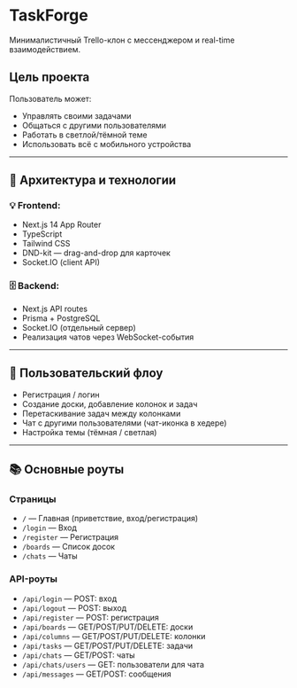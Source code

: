 # TaskForge

Минималистичный Trello-клон с мессенджером и real-time взаимодействием.

## Цель проекта
Пользователь может:
- Управлять своими задачами
- Общаться с другими пользователями
- Работать в светлой/тёмной теме
- Использовать всё с мобильного устройства

---

## 🧱 Архитектура и технологии

### 💡 Frontend:
- Next.js 14 App Router
- TypeScript
- Tailwind CSS
- DND-kit — drag-and-drop для карточек
- Socket.IO (client API)

### 🗄️ Backend:
- Next.js API routes
- Prisma + PostgreSQL
- Socket.IO (отдельный сервер)
- Реализация чатов через WebSocket-события

---

## 🔁 Пользовательский флоу
- Регистрация / логин
- Создание доски, добавление колонок и задач
- Перетаскивание задач между колонками
- Чат с другими пользователями (чат-иконка в хедере)
- Настройка темы (тёмная / светлая)

---

## 📚 Основные роуты

### Страницы
- `/` — Главная (приветствие, вход/регистрация)
- `/login` — Вход
- `/register` — Регистрация
- `/boards` — Список досок
- `/chats` — Чаты

### API-роуты
- `/api/login` — POST: вход
- `/api/logout` — POST: выход
- `/api/register` — POST: регистрация
- `/api/boards` — GET/POST/PUT/DELETE: доски
- `/api/columns` — GET/POST/PUT/DELETE: колонки
- `/api/tasks` — GET/POST/PUT/DELETE: задачи
- `/api/chats` — GET/POST: чаты
- `/api/chats/users` — GET: пользователи для чата
- `/api/messages` — GET/POST: сообщения
